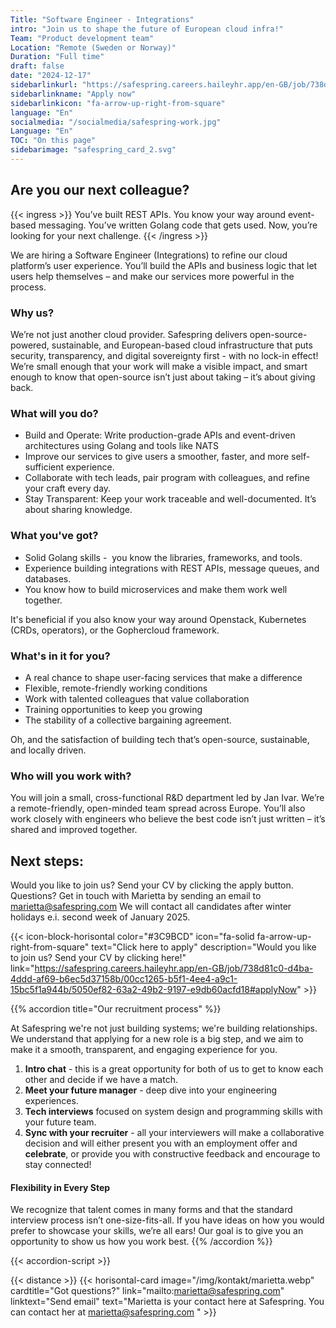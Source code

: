 ```yaml
---
Title: "Software Engineer - Integrations"
intro: "Join us to shape the future of European cloud infra!"
Team: "Product development team"
Location: "Remote (Sweden or Norway)"
Duration: "Full time"
draft: false
date: "2024-12-17"
sidebarlinkurl: "https://safespring.careers.haileyhr.app/en-GB/job/738d81c0-d4ba-4ddd-af69-b6ec5d37158b/00cc1265-b5f1-4ee4-a9c1-15bc5f1a944b/5050ef82-63a2-49b2-9197-e9db60acfd18#applyNow"
sidebarlinkname: "Apply now"
sidebarlinkicon: "fa-arrow-up-right-from-square"
language: "En"
socialmedia: "/socialmedia/safespring-work.jpg"
Language: "En"
TOC: "On this page"
sidebarimage: "safespring_card_2.svg"
---
```


## Are you our next colleague?

{{< ingress >}}
You’ve built REST APIs. You know your way around event-based messaging. You’ve written Golang code that gets used. Now, you’re looking for your next challenge.
{{< /ingress >}}

We are hiring a Software Engineer (Integrations) to refine our cloud platform’s user experience. You’ll build the APIs and business logic that let users help themselves – and make our services more powerful in the process.

### Why us?
We’re not just another cloud provider. Safespring delivers open-source-powered, sustainable, and European-based cloud infrastructure that puts security, transparency, and digital sovereignty first - with no lock-in effect! We’re small enough that your work will make a visible impact, and smart enough to know that open-source isn’t just about taking – it’s about giving back.

### What will you do?
- Build and Operate: Write production-grade APIs and event-driven architectures using Golang and tools like NATS
- Improve our services to give users a smoother, faster, and more self-sufficient experience.
- Collaborate with tech leads, pair program with colleagues, and refine your craft every day.
- Stay Transparent: Keep your work traceable and well-documented. It’s about sharing knowledge.

### What you've got?
- Solid Golang skills -  you know the libraries, frameworks, and tools.
- Experience building integrations with REST APIs, message queues, and databases.
- You know how to build microservices and make them work well together.

It's beneficial if you also know your way around Openstack, Kubernetes (CRDs, operators), or the Gophercloud framework. 

### What's in it for you?
- A real chance to shape user-facing services that make a difference
- Flexible, remote-friendly working conditions
- Work with talented colleagues that value collaboration 
- Training opportunities to keep you growing
- The stability of a collective bargaining agreement.

Oh, and the satisfaction of building tech that’s open-source, sustainable, and locally driven.

### Who will you work with? 
You will join a small, cross-functional R&D department led by Jan Ivar. We’re a remote-friendly, open-minded team spread across Europe.
You’ll also work closely with engineers who believe the best code isn’t just written – it’s shared and improved together.


## Next steps: 
Would you like to join us? Send your CV by clicking the apply button. 
Questions? Get in touch with Marietta by sending an email to marietta@safespring.com 
We will contact all candidates after winter holidays e.i. second week of January 2025. 

{{< icon-block-horisontal color="#3C9BCD" icon="fa-solid fa-arrow-up-right-from-square" text="Click here to apply" description="Would you like to join us? Send your CV by clicking here!" link="https://safespring.careers.haileyhr.app/en-GB/job/738d81c0-d4ba-4ddd-af69-b6ec5d37158b/00cc1265-b5f1-4ee4-a9c1-15bc5f1a944b/5050ef82-63a2-49b2-9197-e9db60acfd18#applyNow" >}}



{{% accordion title="Our recruitment process" %}}

At Safespring we're not just building systems; we're building relationships. We understand that applying for a new role is a big step, and we aim to make it a smooth, transparent, and engaging experience for you.

1.	**Intro chat** - this is a great opportunity for both of us to get to know each other and decide if we have a match. 
2.	**Meet your future manager** - deep dive into your engineering experiences.  
3.	**Tech interviews** focused on system design and programming skills with your future team.
4.	**Sync with your recruiter** - all your interviewers will make a collaborative decision and will either present you with an employment offer and **celebrate**, or provide you with constructive feedback and encourage to stay connected! 
 
#### Flexibility in Every Step
We recognize that talent comes in many forms and that the standard interview process isn’t one-size-fits-all. If you have ideas on how you would prefer to showcase your skills, we’re all ears! Our goal is to give you an opportunity to show us how you work best.
{{% /accordion %}}

{{< accordion-script >}}


{{< distance >}}
{{< horisontal-card image="/img/kontakt/marietta.webp" cardtitle="Got questions?" link="mailto:marietta@safespring.com" linktext="Send email" text="Marietta is your contact here at Safespring. You can contact her at marietta@safespring.com " >}}
